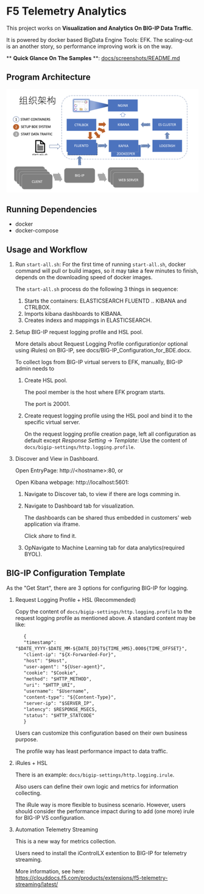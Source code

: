 # F5 Telemetry Analytics

This project works on **Visualization and Analytics On BIG-IP Data Traffic**.

It is powered by docker based BigData Engine Tools: EFK. The scaling-out is an another story, so performance improving work is on the way.

** **Quick Glance On The Samples** **: [docs/screenshots/README.md](docs/screenshots/README.md)

## Program Architecture

![image](docs/topology.png)

## Running Dependencies

* docker
* docker-compose


## Usage and Workflow

1. Run `start-all.sh`:
   For the first time of running `start-all.sh`, docker command will pull or build images, so it may take a few minutes to finish, depends on the downloading speed of docker images.

   The `start-all.sh` process do the following 3 things in sequence:
   
   1. Starts the containers: ELASTICSEARCH FLUENTD .. KIBANA and CTRLBOX.
   1. Imports kibana dashboards to KIBANA.
   1. Creates indexs and mappings in ELASTICSEARCH.

2. Setup BIG-IP request logging profile and HSL pool.

   More details about Request Logging Profile configuration(or optional using iRules) on BIG-IP, see docs/BIG-IP_Configuration_for_BDE.docx.
   
   To collect logs from BIG-IP virtual servers to EFK, manually, BIG-IP admin needs to

   1. Create HSL pool.

      The pool member is the host where EFK program starts. 
      
      The port is 20001.

   1. Create request logging profile using the HSL pool and bind it to the specific virtual server.

      On the request logging profile creation page, left all configuration as default except *Response Setting* -> *Template*: Use the content of `docs/bigip-settings/http.logging.profile`.

3. Discover and View in Dashboard.

   Open EntryPage: http://\<hostname>:80, or
   
   Open Kibana webpage: http://localhost:5601:

   1. Navigate to Discover tab, to view if there are logs comming in.
   1. Navigate to Dashboard tab for visualization.

      The dashboards can be shared thus embedded in customers' web application via iframe.

      Click *share* to find it.
      
   1. OpNavigate to Machine Learning tab for data analytics(required BYOL).

## BIG-IP Configuration Template

As the "Get Start", there are 3 options for configuring BIG-IP for logging. 

1. Request Logging Profile + HSL (Recommended)

   Copy the content of `docs/bigip-settings/http.logging.profile` to the request logging profile as mentioned above. A standard content may be like:

   ```
      {
      "timestamp": "$DATE_YYYY-$DATE_MM-${DATE_DD}T${TIME_HMS}.000${TIME_OFFSET}",
      "client-ip": "${X-Forwarded-For}", 
      "host": "$Host", 
      "user-agent": "${User-agent}", 
      "cookie": "$Cookie", 
      "method": "$HTTP_METHOD", 
      "uri": "$HTTP_URI", 
      "username": "$Username", 
      "content-type": "${Content-Type}", 
      "server-ip": "$SERVER_IP", 
      "latency": $RESPONSE_MSECS, 
      "status": "$HTTP_STATCODE"
      }
   ```

   Users can customize this configuration based on their own business purpose.

   The profile way has least performance impact to data traffic.

2. iRules + HSL

   There is an example: `docs/bigip-settings/http.logging.irule`. 
   
   Also users can define their own logic and metrics for information collecting.

   The iRule way is more flexible to business scenario. However, users should consider the performance impact during to add (one more) irule for BIG-IP VS configuration.

3. Automation Telemetry Streaming

   This is a new way for metrics collection. 
   
   Users need to install the iControlLX extention to BIG-IP for telemetry streaming.
   
   More information, see here: https://clouddocs.f5.com/products/extensions/f5-telemetry-streaming/latest/

